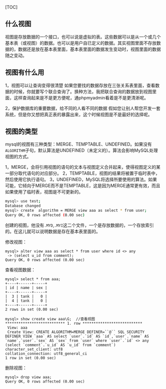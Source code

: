 [TOC]

## 什么视图 

视图是存放数据的一个接口，也可以说是虚拟的表。这些数据可以是从一个或几个基本表（或视图）的数据。也可以是用户自已定义的数据。其实视图里面不存放数据的，数据还是放在基本表里面，基本表里面的数据发生变动时，视图里面的数据随之变动。

## 视图有什么用 

1，视图可以让查询变得很清楚
如果您要找的数据存放在三张关系表里面，查看数据的时候，你就要写个联合查询了。换种方法，我把联合查询的数据放到视图里面，这样查询起来是不是更方便呢，通phpmyadmin看着是不是更清淅呢。

2，保护数据库的重要数据，给不同的人看不同的数据
假如您让别人帮您开发一套系统，但是你又想把真正表的暴露出来，这个时候视图是不是最好的选择呢。

## 视图的类型 

mysql的视图有三种类型：MERGE、TEMPTABLE、UNDEFINED。如果没有`ALGORITHM`子句，默认算法是UNDEFINED（未定义的）。算法会影响MySQL处理视图的方式。

1，MERGE，会将引用视图的语句的文本与视图定义合并起来，使得视图定义的某一部分取代语句的对应部分。
2，TEMPTABLE，视图的结果将被置于临时表中，然后使用它执行语句。
3，UNDEFINED，MySQL将选择所要使用的算法。如果可能，它倾向于MERGE而不是TEMPTABLE，这是因为MERGE通常更有效，而且如果使用了临时表，视图是不可更新的。


```sh
mysql> use test;  
Database changed  
mysql> create  algorithm = MERGE view aaa as select * from user;
Query OK, 0 rows affected (0.00 sec)  
```

创建的视图，他没有`.MYD`,`.MYI`这二个文件，一个是存放数据的，一个存放索引的。在这儿就可以说明数据是存在基本表里面的。


修改视图：

```
mysql> alter view aaa as select * from user where id <> any  
 -> (select u_id from comment);  
Query OK, 0 rows affected (0.00 sec)  
```


查看视图数据：

```
mysql> select * from aaa; 
+----+------+-----+  
| id | name | sex |  
+----+------+-----+  
|  3 | tank |   0 |  
|  4 | tank |   0 |  
+----+------+-----+  
2 rows in set (0.00 sec)  
 
mysql> show create view aaa\G;  //查看视图  
*************************** 1. row ***************************  
 View: aaa  
 Create View: CREATE ALGORITHM=MERGE DEFINER=``@`` SQL SECURITY DEFINER VIEW `aaa` AS select `user`.`id` AS `id`,`user`.`name` AS `name`,`user`.`sex` AS `sex` from `user` where `user`.`id` <> any (select `comment`.`u_id` AS `u_id` from `comment`)  
character_set_client: utf8  
collation_connection: utf8_general_ci  
1 row in set (0.00 sec)  
```

删除视图：

```
mysql> drop view aaa;   
Query OK, 0 rows affected (0.00 sec)  
```